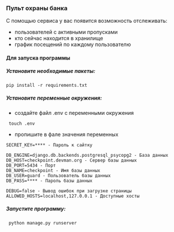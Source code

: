 ### Пульт охраны банка
С помощью сервиса у вас появится возможность отслеживать:
- пользователей с активными пропусками
- кто сейчас находится в хранилище
- график посещений по каждому пользователю

#### Для запуска программы

##### Установите необходимые пакеты:

``` 
pip install -r requirements.txt 
```
##### Установите переменные окружения:
- создайте файл .env с переменными окружения
```
 touch .env
```
- пропишите в фале значения переменных
```
SECRET_KEY=**** - Пароль к сайтку

DB_ENGINE=django.db.backends.postgresql_psycopg2 - База данных
DB_HOST=checkpoint.devman.org - Сервер базы данных
DB_PORT=5434 - Порт
DB_NAME=checkpoint - Имя базы данных
DB_USER=guard - Пользователь базы данных
DB_PASS=**** - Пароль базы данных

DEBUG=false - Вывод ошибок при загрузке страницы
ALLOWED_HOSTS=localhost,127.0.0.1 - Доступные хосты
```
##### Запустите программу:

```
 python manage.py runserver
```
